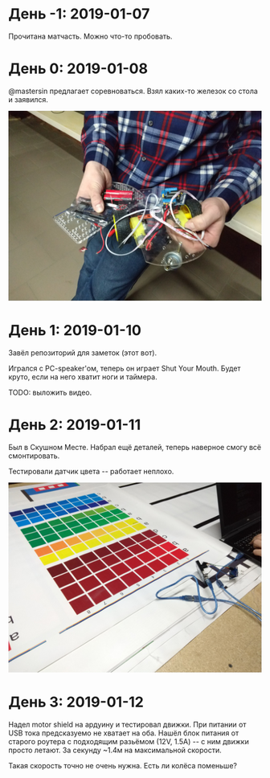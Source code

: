 
# День -1: 2019-01-07

Прочитана матчасть. Можно что-то пробовать.

# День 0: 2019-01-08

@mastersin предлагает соревноваться. Взял каких-то железок со стола и заявился.

![Так это выглядит](boring-robot-day0.jpg)

# День 1: 2019-01-10

Завёл репозиторий для заметок (этот вот).

Игрался с PC-speaker'ом, теперь он играет Shut Your Mouth.
Будет круто, если на него хватит ноги и таймера.

TODO: выложить видео.

# День 2: 2019-01-11

Был в Скушном Месте. Набрал ещё деталей, теперь наверное
смогу всё смонтировать.

Тестировали датчик цвета -- работает неплохо.

![Плакат для калибровки](color-sensor-calibration.jpg)

# День 3: 2019-01-12

Надел motor shield на ардуину и тестировал движки. При питании от
USB тока предсказуемо не хватает на оба. Нашёл блок питания от
старого роутера с подходящим разьёмом (12V, 1.5A) -- с ним
движки просто летают. За секунду ~1.4м на максимальной скорости.

Такая скорость точно не очень нужна. Есть ли колёса поменьше?
